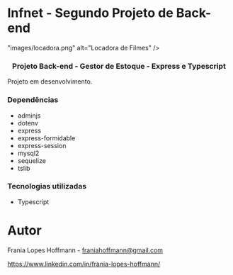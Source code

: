 # Infnet - Segundo Projeto de Back-end

"images/locadora.png" alt="Locadora de Filmes" />
</a>

<h3 align="center">Projeto Back-end - Gestor de Estoque - Express e Typescript</h3>
Projeto em desenvolvimento.

</div>

### Dependências

- adminjs
- dotenv
- express
- express-formidable
- express-session
- mysql2
- sequelize
- tslib

### Tecnologias utilizadas

- Typescript

# Autor

Frania Lopes Hoffmann - franiahoffmann@gmail.com

https://www.linkedin.com/in/frania-lopes-hoffmann/
